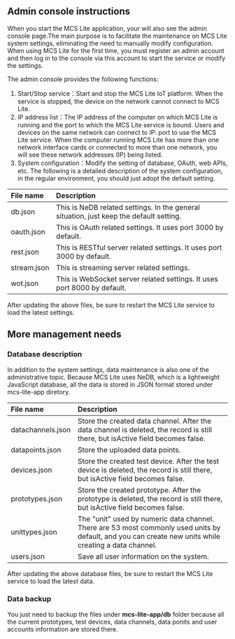 ## Admin console instructions
When you start the MCS Lite application, your will also see the admin console page.The main purpose is to facilitate the maintenance on MCS Lite system settings, eliminating the need to manually modify configuration. When using MCS Lite for the first time, you must register an admin account and then log in to the console via this account to start the service or modify the settings.

The admin console provides the following functions:

1. Start/Stop service：Start and stop the MCS Lite IoT platform. When the service is stopped, the device on the network cannot connect to MCS Lite.
2. IP address list：The IP address of the computer on which MCS Lite is running and the port to which the MCS Lite service is bound. Users and devices on the same network can connect to IP: port to use the MCS Lite service. When the computer running MCS Lite has more than one network interface cards or connected to more than one network, you will see these network addresses (IP) being listed.
3. System configuration：Modify the setting of database, OAuth, web APIs, etc. The following is a detailed description of the system configuration, in the regular environment, you should just adopt the default setting.

| File name | Description| 
| :--- | :--- |
| db.json | This is NeDB related settings. In the general situation, just keep the default setting. |
| oauth.json | This is OAuth related settings. It uses port 3000 by default. |
| rest.json | This is RESTful server related settings. It uses port 3000 by default. |
| stream.json | This is streaming server related settings. |
| wot.json | This is WebSocket server related settings. It uses port 8000 by default. |
	


After updating the above files, be sure to restart the MCS Lite service to load the latest settings.

## More management needs
### Database description

In addition to the system settings, data maintenance is also one of the administrative topic. Because MCS Lite uses NeDB, which is a lightweight JavaScript database, all the data is stored in JSON format stored under mcs-lite-app diretory.

| File name | Description |
| :--- | :--- |
|datachannels.json|Store the created data channel. After the data channel is deleted, the record is still there, but isActive field becomes false.|
|datapoints.json|Store the uploaded data points.|
|devices.json|Store the created test device. After the test device is deleted, the record is still there, but isActive field becomes false.|
|prototypes.json|Store the created prototype. After the prototype is deleted, the record is still there, but isActive field becomes false.|
|unittypes.json|The "unit" used by numeric data channel. There are 53 most commonly used units by default, and you can create new units while creating a data channel.|
|users.json|Save all user information on the system.|

After updating the above database files, be sure to restart the MCS Lite service to load the latest data.

### Data backup

You just need to backup the files under **mcs-lite-app/db** folder because all the current prototypes, test devices, data channels, data ponits and user accounts information are stored there.



